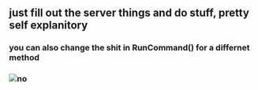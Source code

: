 <h2>just fill out the server things and do stuff, pretty self explanitory</h2>
<h3>you can also change the shit in RunCommand() for a differnet method<h3>
  
![no](https://i.imgur.com/dXxZCSs.png)
